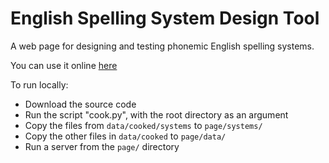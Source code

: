 English Spelling System Design Tool
========

A web page for designing and testing phonemic English spelling systems.

You can use it online [here](http://www.inthescales.com/pages/spellkit)

To run locally:
- Download the source code
- Run the script "cook.py", with the root directory as an argument
- Copy the files from `data/cooked/systems` to `page/systems/`
- Copy the other files in `data/cooked` to `page/data/`
- Run a server from the `page/` directory
